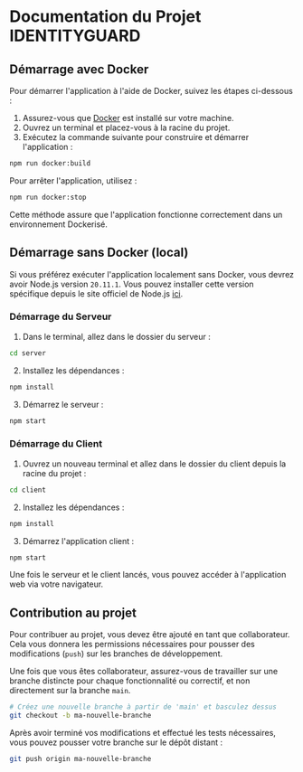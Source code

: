 # Documentation du Projet IDENTITYGUARD

## Démarrage avec Docker

Pour démarrer l'application à l'aide de Docker, suivez les étapes ci-dessous :

1. Assurez-vous que [Docker](https://www.docker.com/) est installé sur votre machine.
2. Ouvrez un terminal et placez-vous à la racine du projet.
3. Exécutez la commande suivante pour construire et démarrer l'application :

```bash
npm run docker:build
```

Pour arrêter l'application, utilisez :

```bash
npm run docker:stop
```

Cette méthode assure que l'application fonctionne correctement dans un environnement Dockerisé.

## Démarrage sans Docker (local)

Si vous préférez exécuter l'application localement sans Docker, vous devrez avoir Node.js version `20.11.1`. Vous pouvez installer cette version spécifique depuis le site officiel de Node.js [ici](https://nodejs.org/).

### Démarrage du Serveur

1. Dans le terminal, allez dans le dossier du serveur :

```bash
cd server
```

2. Installez les dépendances :

```bash
npm install
```

3. Démarrez le serveur :

```bash
npm start
```

### Démarrage du Client

1. Ouvrez un nouveau terminal et allez dans le dossier du client depuis la racine du projet :

```bash
cd client
```

2. Installez les dépendances :

```bash
npm install
```

3. Démarrez l'application client :

```bash
npm start
```

Une fois le serveur et le client lancés, vous pouvez accéder à l'application web via votre navigateur.

## Contribution au projet

Pour contribuer au projet, vous devez être ajouté en tant que collaborateur. Cela vous donnera les permissions nécessaires pour pousser des modifications (`push`) sur les branches de développement.

Une fois que vous êtes collaborateur, assurez-vous de travailler sur une branche distincte pour chaque fonctionnalité ou correctif, et non directement sur la branche `main`.

```bash
# Créez une nouvelle branche à partir de 'main' et basculez dessus
git checkout -b ma-nouvelle-branche
```

Après avoir terminé vos modifications et effectué les tests nécessaires, vous pouvez pousser votre branche sur le dépôt distant :

```bash
git push origin ma-nouvelle-branche
```
